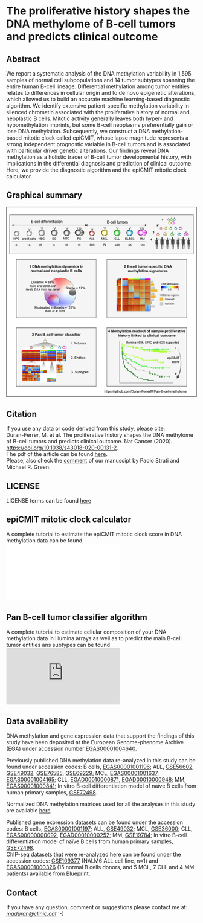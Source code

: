 # The proliferative history shapes the DNA methylome of B-cell tumors and predicts clinical outcome

## Abstract
We report a systematic analysis of the DNA methylation variability in 1,595 samples of normal cell subpopulations and 14 tumor subtypes spanning the entire human B-cell lineage. Differential methylation among tumor entities relates to differences in cellular origin and to de novo epigenetic alterations, which allowed us to build an accurate machine learning-based diagnostic algorithm. We identify extensive patient-specific methylation variability in silenced chromatin associated with the proliferative history of normal and neoplastic B cells. Mitotic activity generally leaves both hyper- and hypomethylation imprints, but some B-cell neoplasms preferentially gain or lose DNA methylation. Subsequently, we construct a DNA methylation-based mitotic clock called epiCMIT, whose lapse magnitude represents a strong independent prognostic variable in B-cell tumors and is associated with particular driver genetic alterations. Our findings reveal DNA methylation as a holistic tracer of B-cell tumor developmental history, with implications in the differential diagnosis and prediction of clinical outcome. <br />
Here, we provide the diagnostic algorithm and the epiCMIT mitotic clock calculator.

## Graphical summary
![alt text](https://github.com/Duran-FerrerM/Pan-B-cell-methylome/blob/master/Images/Graphical.abstract.png)

## Citation
If you use any data or code derived from this study, please cite:<br />
Duran-Ferrer, M. et al. The proliferative history shapes the DNA methylome of B-cell tumors and predicts clinical outcome. Nat Cancer (2020). https://doi.org/10.1038/s43018-020-00131-2. <br />
The pdf of the article can be found [here](https://www.nature.com/articles/s43018-020-00131-2.epdf?sharing_token=XRuBq8qwGeJcZf6SuE08pdRgN0jAjWel9jnR3ZoTv0Mh5o7ypQ2fGNatxzZC0VSATkPfrfQL1kKKlFISzIABgfdmJeGPofsBj1UFSVxn5ru5tgRQoqXwF63VqsH5u33nJ-Zp1gzOEZNuXb-F6VcxSAiniSABihzhc5dJ9z5PP1M%3D). <br />
Please, also check the [comment](https://www.nature.com/articles/s43018-020-00132-1) of our manuscipt by Paolo Strati and Michael R. Green.

## LICENSE
LICENSE terms can be found [here](https://github.com/Duran-FerrerM/Pan-B-cell-methylome/blob/master/LICENSE)

##  epiCMIT mitotic clock calculator

A complete tutorial to estimate the epiCMIT mitotic clock score in DNA methylation data can be found ![here](Code/Estimate.epiCMIT.html)

## Pan B-cell tumor classifier algorithm
A complete tutorial to estimate cellular composition of your DNA methylation data in Illumina arrays as well as to predict the main B-cell tumor entities ans subtypes can be found ![here](https://github.com/Duran-FerrerM/Pan-B-cell-methylome/blob/master/Code/B.cell.tumor.classifier.html)

## Data availability
DNA methylation and gene expression data that support the findings of this study have been deposited at the European Genome-phenome Archive (EGA) under accession number [EGAS00001004640](https://ega-archive.org/studies/EGAS00001004640). <br />

Previously published DNA methylation data re-analyzed in this study can be found under accession codes: B cells, [EGAS00001001196](https://www.ebi.ac.uk/ega/studies/EGAS00001001196); ALL, [GSE56602](https://www.ncbi.nlm.nih.gov/geo/query/acc.cgi?acc=GSE56602), [GSE49032](https://www.ncbi.nlm.nih.gov/geo/query/acc.cgi?acc=GSE49032), [GSE76585](https://www.ncbi.nlm.nih.gov/geo/query/acc.cgi?acc=GSE76585), [GSE69229](https://www.ncbi.nlm.nih.gov/geo/query/acc.cgi?acc=GSE69229); MCL, [EGAS00001001637](https://www.ebi.ac.uk/ega/studies/EGAS00001001637), [EGAS00001004165](https://ega-archive.org/studies/EGAS00001004165); CLL, [EGAD00010000871](https://www.ebi.ac.uk/ega/datasets/EGAD00010000871), [EGAD00010000948](https://www.ebi.ac.uk/ega/datasets/EGAD00010000948); MM, [EGAS00001000841](https://ega-archive.org/studies/EGAS00001000841); In vitro B-cell differentiation model of naïve B cells from human primary samples, [GSE72498](https://www.ncbi.nlm.nih.gov/geo/query/acc.cgi?acc=GSE72498). <br />

Normalized DNA methylation matrices used for all the analyses in this study are available [here](http://resources.idibaps.org/paper/the-proliferative-history-shapes-the-DNA-methylome-of-B-cell-tumors-and-predicts-clinical-outcome). <br />

Published gene expression datasets can be found under the accession codes: B cells, [EGAS00001001197](https://www.ebi.ac.uk/ega/studies/EGAS00001001197); ALL, [GSE49032](https://www.ncbi.nlm.nih.gov/geo/query/acc.cgi?acc=GSE49032); MCL, [GSE36000](https://www.ncbi.nlm.nih.gov/geo/query/acc.cgi?acc=GSE36000); CLL, [EGAS00000000092](https://www.ebi.ac.uk/ega/studies/EGAS00000000092), [EGAD00010000252](https://www.ebi.ac.uk/ega/datasets/EGAD00010000252); MM, [GSE19784](https://www.ncbi.nlm.nih.gov/geo/query/acc.cgi?acc=GSE19784); In vitro B-cell differentiation model of naïve B cells from human primary samples, [GSE72498](https://www.ncbi.nlm.nih.gov/geo/query/acc.cgi?acc=GSE72498).<br />
ChIP-seq datasets that were re-analyzed here can be found under the accession codes: [GSE109377](https://www.ncbi.nlm.nih.gov/geo/query/acc.cgi?acc=GSE109377) (NALM6 ALL cell line, n=1) and [EGAS00001000326](https://www.ebi.ac.uk/ega/studies/EGAS00001000326) (15 normal B cells donors, and 5 MCL, 7 CLL and 4 MM patients) available from [Blueprint](https://www.blueprint-epigenome.eu/).

## Contact
If you have any question, comment or suggestions please contact me at: *maduran@clinic.cat* :-)
